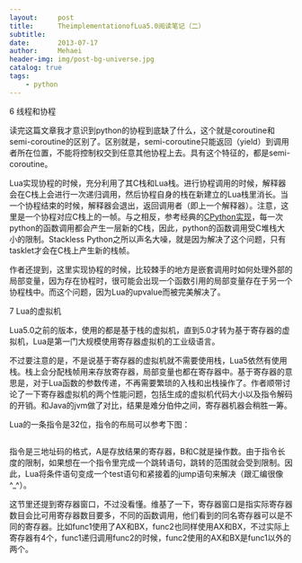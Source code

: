 ```yaml
---
layout:     post
title:      TheimplementationofLua5.0阅读笔记（二）
subtitle:   
date:       2013-07-17
author:     Mehaei
header-img: img/post-bg-universe.jpg
catalog: true
tags:
    - python
---
```

6 线程和协程

读完这篇文章我才意识到python的协程到底缺了什么，这个就是coroutine和semi-coroutine的区别了。区别就是，semi-coroutine只能返回（yield）到调用者所在位置，不能将控制权交到任意其他协程上去。具有这个特征的，都是semi-coroutine。

Lua实现协程的时候，充分利用了其C栈和Lua栈。进行协程调用的时候，解释器会在C栈上会进行一次递归调用，然后协程自身的栈在新建立的Lua栈里消长。当一个协程结束的时候，解释器会退出，返回调用者（即上一个解释器）。注意，这里是一个协程对应C栈上的一帧。与之相反，参考经典的[CPython实现](http://www.python.org/workshops/2000-01/proceedings/papers/tismers/spcpaper.htm#_Toc470444065)，每一次python的函数调用都会产生一层新的C栈，因此，python的函数调用受C堆栈大小的限制。Stackless Python之所以声名大噪，就是因为解决了这个问题，只有tasklet才会在C栈上产生新的栈帧。

作者还提到，这里实现协程的时候，比较棘手的地方是嵌套调用时如何处理外部的局部变量，因为存在协程时，很可能会出现一个函数引用的局部变量存在于另一个协程栈中。而这个问题，因为Lua的upvalue而被完美解决了。

7 Lua的虚拟机

Lua5.0之前的版本，使用的都是基于栈的虚拟机，直到5.0才转为基于寄存器的虚拟机，Lua是第一门大规模使用寄存器虚拟机的工业级语言。

不过要注意的是，不是说基于寄存器的虚拟机就不需要使用栈，Lua5依然有使用栈。栈上会分配栈帧用来存放寄存器，局部变量也都在寄存器中。基于寄存器的意思是，对于Lua函数的参数传递，不再需要繁琐的入栈和出栈操作了。作者顺带讨论了一下寄存器虚拟机的两个性能问题，包括生成的虚拟机代码大小以及指令解码的开销。和Java的jvm做了对比，结果是难分伯仲之间，寄存器机器会稍胜一筹。

Lua的一条指令是32位，指令的布局可以参考下图：

<img src="http://images.cnitblog.com/blog/90397/201307/17165122-903595e629364e5ab9abbf92429518ec.png" alt="" />

指令是三地址码的格式，A是存放结果的寄存器，B和C就是操作数。由于指令长度的限制，如果想在一个指令里完成一个跳转语句，跳转的范围就会受到限制。因此，Lua将条件语句变成一个test语句和紧接着的jump语句来解决（跟汇编很像^_^）。

这节里还提到寄存器窗口，不过没看懂。维基了一下，寄存器窗口是指实际寄存器数目会比可用寄存器数目要多，不同的函数调用，他们看到的同名寄存器可以是不同的寄存器。比如func1使用了AX和BX，func2也同样使用AX和BX，不过实际上寄存器有4个，func1递归调用func2的时候，func2使用的AX和BX是func1以外的两个。
